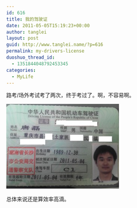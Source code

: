 ```yaml
---
id: 616
title: 我的驾驶证
date: 2011-05-05T15:19:23+00:00
author: tanglei
layout: post
guid: http://www.tanglei.name/?p=616
permalink: my-drivers-license
duoshuo_thread_id:
  - 1351844048792453345
categories:
  - MyLife
---
```

路考/场外考试考了两次，终于考过了。啊，不容易啊。

[<img class="aligncenter size-medium wp-image-618" title="driver's license" src="/wp-content/uploads/2011/05/drivers-license1-300x224.jpg" alt="驾驶证" width="300" height="224" />](/wp-content/uploads/2011/05/drivers-license1.jpg)

[](/wp-content/uploads/2011/05/drivers-license1.jpg)总体来说还是算效率高滴。
